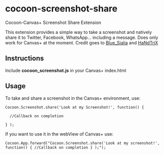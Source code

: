 # cocoon-screenshot-share
Cocoon-Canvas+ Screenshot Share Extension

This extension provides a simple way to take a screenshot and natively share it to Twitter, Facebook, WhatsApp... including a message.
Does only work for Canvas+ at the moment. Credit goes to 
[Blue_Sialia](https://forums.cocoon.io/t/is-native-share-only-working-for-external-urls/1440/4?u=geograman) and [HaNdTriX](http://stackoverflow.com/a/20285053)

## Instructions
Include **cocoon_screenshot.js** in your Canvas+ index.html

## Usage
To take and share a screenshot in the Canvas+ environment, use:
```
Cocoon.Screenshot.share('Look at my Screenshot!', function() { 

  //Callback on completion
  
} );
```
If you want to use it in the webView of Canvas+ use:
```
Cocoon.App.forward("Cocoon.Screenshot.share('Look at my screenshot!', function() { //Callback on completion } );");
```
